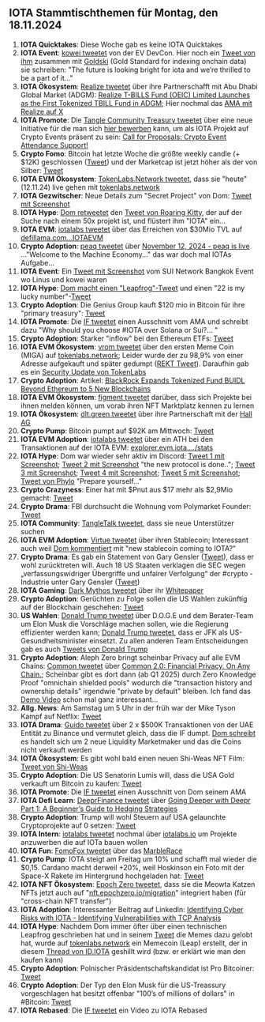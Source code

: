 ## IOTA Stammtischthemen für Montag, den 18.11.2024

1. **IOTA Quicktakes**: Diese Woche gab es keine IOTA Quicktakes
2. **IOTA Event**: [kowei tweetet](https://x.com/kowei1995/status/1856003801951650049) von der EV DevCon. Hier noch ein [Tweet von ihm](https://x.com/goldskyio/status/1856190541991498017) zusammen mit [Goldski](https://x.com/goldskyio) (Gold Standard for indexing onchain data) sie schreiben: "The future is looking bright for iota and we’re thrilled to be a part of it..."
3. **IOTA Ökosystem**: [Realize tweetet](https://x.com/realizefinance/status/1856018821569560807) über ihre Partnerschafft mit Abu Dhabi Global Market (ADGM): [Realize T-BILLS Fund (OEIC) Limited Launches as the First Tokenized TBILL Fund in ADGM](https://www.adgm.com/media/announcements/realize-t-bills-fund-oeic-limited-launches-as-the-first-tokenized-tbill-fund-in-adgm); Hier nochmal das [AMA mit Realize auf X](https://x.com/realizefinance/status/1856003736625115403) 
4. **IOTA Promote**: Die [Tangle Community Treasury tweetet](https://x.com/TangleTreasury/status/1856241454118469817) über eine neue Initiative für die man sich [hier bewerben](https://www.tangletreasury.org/submit-proposal) kann, um als IOTA Projekt auf Crypto Events präsent zu sein: [Call for Proposals: Crypto Event Attendance Support!](https://medium.com/@tangletreasury_87751/call-for-proposals-crypto-event-attendance-support-a157c715c15e)
5. **Crypto Fomo**: Bitcoin hat letzte Woche die größte weekly candle (+ $12K) geschlossen ([Tweet](https://x.com/cryptoamanclub/status/1855871848270950570)) und der Marketcap ist jetzt höher als der von Silber: [Tweet](https://x.com/JasonYanowitz/status/1856153656543899813)
6. **IOTA EVM Ökosystem**: [TokenLabs.Network tweetet](https://x.com/TokenLabsX/status/1856239925869326768), dass sie "heute" (12.11.24) live gehen mit [tokenlabs.network](https://t.co/Hm0s4vi5WY)
7. **IOTA Gezwitscher**: Neue Details zum "Secret Project" von Dom: [Tweet mit Screenshot](https://x.com/Vrom14286662/status/1856227997675667592)
8. **IOTA Hype**: [Dom retweetet](https://x.com/DomSchiener/status/1856026712741449952) den [Tweet von Roaring Kitty](https://x.com/RoaringKitty/status/1855782862106005713), der auf der Suche nach einem 50x projekt ist, und flüstert ihm "IOTA" ein...
9. **IOTA EVM**: [iotalabs tweetet](https://x.com/iotalabs_/status/1856275745473220799) über das Erreichen von $30Mio TVL auf [defillama.com...IOTAEVM](https://defillama.com/chain/IOTA%20EVM)
10. **Crypto Adoption**: [peaq tweetet](https://x.com/peaq/status/1856261620806144379) über [November 12, 2024 - peaq is live](https://www.peaq.network/blog/peaq-is-live) ..."Welcome to the Machine Economy..." das war doch mal IOTAs Aufgabe...
11. **IOTA Event**: Ein [Tweet mit Screenshot](https://x.com/kowei1995/status/1856376979794342010) vom SUI Network Bangkok Event wo Linus und kowei waren
12. **IOTA Hype**: [Dom macht einen "Leapfrog"-Tweet](https://x.com/DomSchiener/status/1856368945202102613) und einen "22 is my lucky number"-[Tweet](https://x.com/DomSchiener/status/1856357879860560192)
13. **Crypto Adoption**: Die Genius Group kauft $120 mio in Bitcoin für ihre "primary treasury": [Tweet](https://x.com/RadarHits/status/1856368102335795444)
14. **IOTA Promote**: Die [IF tweetet](https://x.com/iota/status/1856396606305886304) einen Ausschnitt vom AMA und schreibt dazu "Why should you choose #IOTA over Solana or Sui?... "
15. **Crypto Adoption**: Starker "inflow" bei den Ethereum ETFs: [Tweet](https://x.com/LeonWaidmann/status/1856310892901871947)
16. **IOTA EVM Ökosystem**: [vrom tweetet](https://x.com/Vrom14286662/status/1856422840876073375) über den ersten Meme Coin (MIGA) auf [tokenlabs.network](https://tokenlabs.network/de/tokenlist); Leider wurde der zu 98,9% von einer Adresse aufgekauft und später gedumpt ([REKT Tweet](https://x.com/Vrom14286662/status/1856583670833823812)). Daraufhin gab es ein [Security Update von TokenLabs](https://x.com/TokenLabsX/status/1856632961442938938)
17. **Crypto Adoption**: Artikel: [BlackRock Expands Tokenized Fund BUIDL Beyond Ethereum to 5 New Blockchains](https://www.coindesk.com/business/2024/11/13/blackrock-expands-tokenized-fund-buidl-beyond-ethereum-to-five-new-blockchains/?utm_term=organic&utm_source=twitter&utm_medium=social&utm_campaign=coindesk_main&utm_content=editorial)
18. **IOTA EVM Ökosystem**: [figment tweetet](https://x.com/figment_nfts/status/1856705430279360658) darüber, dass sich Projekte bei ihnen melden können, um vorab ihren NFT Marktplatz kennen zu lernen
19. **IOTA Ökosystem**: [dlt.green tweetet](https://x.com/dlt_green/status/1856618484773367973) über ihre Partnerschaft mit der [Hall AG](https://www.hall.ag/)
20. **Crypto Pump**: Bitcoin pumpt auf $92K am Mittwoch: [Tweet](https://x.com/BitcoinMagazine/status/1856721546720555019)
21. **IOTA EVM Adoption**: [iotalabs tweetet](https://x.com/iotalabs_/status/1856721182193852609) über ein ATH bei den Transaktionen auf der IOTA EVM: [explorer.evm.iota..../stats](https://explorer.evm.iota.org/stats)
22. **IOTA Hype**: Dom war wieder sehr aktiv im Discord: [Tweet 1 mit Screenshot](https://x.com/OTTI28518618/status/1856175480057053397); [Tweet 2 mit Screenshot](https://x.com/crypto43338158/status/1857015618400080237) "the new protocol is done.."; [Tweet 3 mit Screenshot](https://x.com/Vrom14286662/status/1857839177544388835); [Tweet 4 mit Screenshot](https://x.com/Salimasbegum/status/1857738652689760311); [Tweet 5 mit Screenshot](https://x.com/DomSchiener/status/1858447187937472840); [Tweet von Phylo](https://x.com/IotaPoet/status/1857708404619292944) "Prepare yourself..."
23. **Crypto Crazyness**: Einer hat mit $Pnut aus $17 mehr als $2,9Mio gemacht: [Tweet](https://x.com/kkashi_yt/status/1856778397608714717)
24. **Crypto Drama**: FBI durchsucht die Wohnung vom Polymarket Founder: [Tweet](https://x.com/btcecho/status/1856984375411294588)
25. **IOTA Community**: [TangleTalk tweetet](https://x.com/tangle_talk/status/1857003136889541052), dass sie neue Unterstützer suchen
26. **IOTA EVM Adoption**: [Virtue tweetet](https://x.com/Virtue_Money/status/1856743767773942097) über ihren Stablecoin; Interessant auch weil [Dom kommentiert](https://x.com/DomSchiener/status/1856738863529484762) mit "new stablecoin coming to IOTA?"
27. **Crypto Drama**: Es gab ein Statement von Gary Gensler ([Tweet](https://x.com/RadarHits/status/1857143419614691798)), dass er wohl zurücktreten will. Auch 18 US Staaten verklagen die SEC
wegen „verfassungswidriger Übergriffe und unfairer Verfolgung“ der #crypto -Industrie unter Gary Gensler ([Tweet](https://x.com/BTC_Archive/status/1857149822983106741))
28. **IOTA Gaming**: [Dark Mythos tweetet](https://x.com/DarkMythosIOTA/status/1857324095500603623) über ihr [Whitepaper](https://dark-mythos.com/whitepaperDE)
29. **Crypto Adoption**: Gerüchten zu Folge sollen die US Wahlen zukünftig auf der Blockchain geschehen: [Tweet](https://x.com/oroogle/status/1857094541221728653)
30. **US Wahlen**: [Donald Trump tweetet](https://x.com/realDonaldTrump/status/1856658569124262092) über D.O.G.E und dem Berater-Team um Elon Musk die Vorschläge machen sollen, wie die Regierung effizienter werden kann; [Donald Trump tweetet](https://x.com/realDonaldTrump/status/1857170020427595797), dass er JFK als US-Gesundheitsminister einsetzt. Zu allen anderen Team Entscheidungen gab es auch [Tweets von Donald Trump](https://x.com/realDonaldTrump)
31. **Crypto Adoption**: Aleph Zero bringt scheinbar Privacy auf alle EVM Chains: [Common tweetet](https://x.com/Common__App/status/1857097628879622153) über [Common 2.0: Financial Privacy. On Any Chain.](https://common.fi/blog/common-financial-privacy-on-any-chain/); Scheinbar gibt es dort dann (ab Q1 2025) durch Zero Knowledge Proof "omnichain shielded pools" wodurch die "transaction history and ownership details" irgendwie "private by default" bleiben. Ich fand das [Demo Video](https://zk-demo.common.fi/) schon mal ganz interessant...
32. **Allg. News**: Am Samstag um 5 Uhr in der früh war der Mike Tyson Kampf auf Netflix: [Tweet](https://x.com/netflix/status/1857230237509325002)
33. **IOTA Drama**: [Guido tweetet](https://x.com/GuidoLange/status/1857404814784626811) über 2 x $500K Transaktionen von der UAE Entität zu Binance und vermutet gleich, dass die IF dumpt. [Dom schreibt](https://x.com/Vrom14286662/status/1857427784173248934) es handelt sich um 2 neue Liquidity Marketmaker und das die Coins nicht verkauft werden
34. **IOTA Ökosystem**: Es gibt wohl bald einen neuen Shi-Weas NFT Film: [Tweet von Shi-Weas](https://x.com/Shiuniverse/status/1857499606591963606)
35. **Crypto Adoption**: Die US Senatorin Lumis will, dass die USA Gold verkauft um Bitcoin zu kaufen: [Tweet](https://x.com/BTC_Archive/status/1857468291184214340)
36. **IOTA Promote**: Die [IF tweetet](https://x.com/iota/status/1857438469452181667) einen Ausschnitt von Dom seinem AMA
37. **IOTA Defi Learn**: [DeeprFinance tweetet](https://x.com/DeeprFinance/status/1857464869781483801) über [Going Deeper with Deepr Part 1: A Beginner’s Guide to Hedging Strategies](https://medium.com/@Deepr.Finance/going-deeper-with-deepr-part-1-a-beginners-guide-to-hedging-strategies-e9d89518aa49)
38. **Crypto Adoption**: Trump will wohl Steuern auf USA gelaunchte Cryptoprojekte auf 0 setzen: [Tweet](https://x.com/RoaringKitty/status/1857382746336694409)
39. **IOTA Intern**: [iotalabs tweetet](https://x.com/iotalabs_/status/1857423317017170142) nochmal über [iotalabs.io](https://iotalabs.io/) um Projekte anzuwerben die auf IOTa bauen wollen
40. **IOTA Fun**: [FomoFox tweetet](https://x.com/FOMO_Fox/status/1857348643172274300) über das [MarbleRace](https://www.tideprotocol.xyz/users/campaign/b36dab33-a395-4de1-89a8-ce5508ed06a5)
41. **Crypto Pump**: IOTA steigt am Freitag um 10% und schafft mal wieder die $0,15. Cardano macht derweil +20%, weil Hoskinson ein Foto mit der Space-X Rakete im Hintergrund hochgeladen hat: [Tweet](https://x.com/IOHK_Charles/status/1857138070686228783)
42. **IOTA NFT Ökosystem**: [Epoch Zero tweetet](https://x.com/Epoch_0/status/1858020037098922092), dass sie die Meowta Katzen NFTs jetzt auch auf "[nft.epochzero.io/migration](https://nft.epochzero.io/migration)" integriert haben (für "cross-chain NFT transfer")
43. **IOTA Adoption**: Interessanter Beitrag auf LinkedIn: [Identifying Cyber Risks with IOTA - Identifying Vulnerabilities with TCP Analysis](https://www.linkedin.com/pulse/identifying-vulnerabilities-tcp-analysis-mbfzc/)
44. **IOTA Hype**: Nachdem Dom immer öfter über einen technischen Leapfrog geschrieben hat und in seinem [Tweet](https://x.com/DomSchiener/status/1857746012435042612) die Memes dazu gelobt hat, wurde auf [tokenlabs.network](https://tokenlabs.network/de/tokenlist) ein Memecoin (Leap) erstellt, der in diesem [Thread von ID.IOTA](https://x.com/id_iota/status/1858155400089989596) geshillt wird (bzw. er erklärt wie man den kaufen kann)
45. **Crypto Adoption**: Polnischer Präsidentschaftskandidat ist Pro Bitcoiner: [Tweet](https://x.com/BTC_Archive/status/1858242531022229588)
46. **Crypto Adoption**: Der Typ den Elon Musk für die US-Treassury vorgeschlagen hat besitzt offenbar "100’s of millions of dollars" in #Bitcoin: [Tweet](https://x.com/Vivek4real_/status/1857841954530406812)
47. **IOTA Rebased**: Die [IF tweetet](https://x.com/iota/status/1858498545025679632) ein Video zu IOTA Rebased
